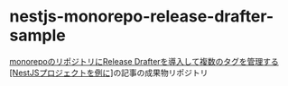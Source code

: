 # nestjs-monorepo-release-drafter-sample

[monorepoのリポジトリにRelease Drafterを導入して複数のタグを管理する[NestJSプロジェクトを例に]](https://zenn.dev/stafes_blog/articles/ad5a84a301948b)の記事の成果物リポジトリ
